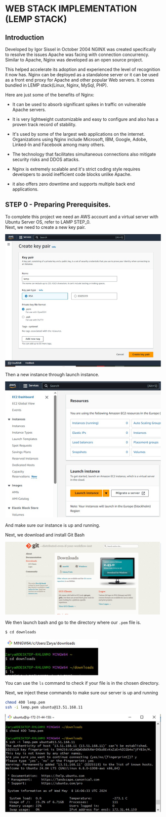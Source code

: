 # WEB STACK IMPLEMENTATION (LEMP STACK)

## Introduction

Developed by Igor Sissel in October 2004 NGINX was created specifically to resolve the issues Apache was facing with connection concurrency. Similar to Apache, Nginx was developed as an open source project.

This helped accelerate its adoption and experienced the level of recognition it now has. Nginx can be deployed as a standalone server or it can be used as a front end proxy for Apache and other popular Web servers. It comes bundled in LEMP stack(Linux, Nginx, MySql, PHP).

Here are just some of the benefits of Nginx:

- It can be used to absorb significant spikes in traffic on vulnerable Apache servers.

- It is very lightweight customizable and easy to configure and also has a proven track record of stability.

- It's used by some of the largest web applications on the internet. Organizations using Nginx include Microsoft, IBM, Google, Adobe, Linked-In and Facebook among many others.

- The technology that facilitates simultaneous connections also mitigate security risks and DDOS attacks.

- Nginx is extremely scalable and it's strict coding style requires developers to avoid inefficient code blocks unlike Apache.

- it also offers zero downtime and supports multiple back end applications.

## STEP 0 - Preparing Prerequisites.

To complete this project we need an AWS account and a virtual server with Ubuntu Server OS, refer to LAMP STEP_0.  
Next, we need to create a new key pair.

![image](image/key_pair.jpg)

Then a new instance through launch instance.

![image](image/launch_instance.jpg)

And make sure our instance is up and running.

Next, we download and install Git Bash

![image](image/bash.jpg)

We then launch bash and go to the directory where our `.pem` file is.

```bash
$ cd downloads
```

![image](image/ls.jpg)

You can use the `ls` command to check if your file is in the chosen directory.

Next, we inject these commands to make sure our server is up and running

```bash
chmod 400 lemp.pem
ssh -i lemp.pem ubuntu@13.51.168.11
```

![image](image/lemp_online.jpg)
